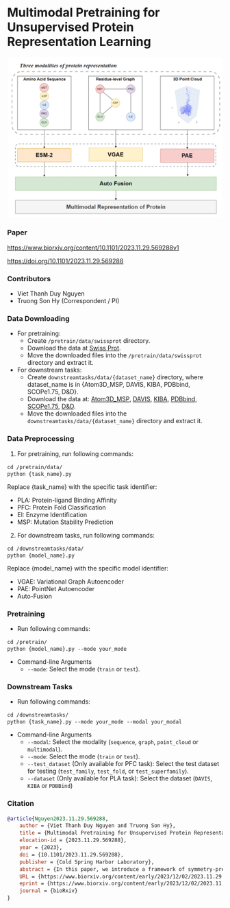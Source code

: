 # Multimodal Pretraining for Unsupervised Protein Representation Learning

![framework](./figures/framework.png)

### Paper

https://www.biorxiv.org/content/10.1101/2023.11.29.569288v1

https://doi.org/10.1101/2023.11.29.569288

### Contributors
* Viet Thanh Duy Nguyen
* Truong Son Hy (Correspondent / PI)

### Data Downloading
* For pretraining:
    * Create ```/pretrain/data/swissprot``` directory.
    * Download the data at [Swiss Prot](https://ftp.ebi.ac.uk/pub/databases/alphafold/latest/swissprot_pdb_v4.tar).
    * Move the downloaded files into the ```/pretrain/data/swissprot``` directory and extract it.
* For downstream tasks:
    * Create ```downstreamtasks/data/{dataset_name}``` directory, where dataset_name is in {Atom3D_MSP, DAVIS, KIBA, PDBbind, SCOPe1.75, D&D}.
    * Download the data at: [Atom3D_MSP](https://zenodo.org/records/4962515/files/MSP-split-by-sequence-identity-30.tar.gz), [DAVIS](https://drive.google.com/file/d/1kobzvO9aZcCAOWqXodEZi9xbr4PuGHYY/view?usp=drive_link),
    [KIBA](https://drive.google.com/file/d/1X8LQZYjShhKo0YOkTZ-zfzftN1V-Wbyx/view?usp=drive_link), [PDBbind](), [SCOPe1.75](https://drive.google.com/uc?export=download&id=1chZAkaZlEBaOcjHQ3OUOdiKZqIn36qar), [D&D](https://drive.google.com/uc?export=download&id=1KTs5cUYhG60C6WagFp4Pg8xeMgvbLfhB).
    * Move the downloaded files into the ```downstreamtasks/data/{dataset_name}``` directory and extract it.

### Data Preprocessing
1. For pretraining, run following commands:
```
cd /pretrain/data/
python {task_name}.py
```
Replace {task_name} with the specific task identifier:
* PLA: Protein-ligand Binding Affinity
* PFC: Protein Fold Classification
* EI: Enzyme Identification
* MSP: Mutation Stability Prediction
2. For downstream tasks, run following commands:
```
cd /downstreamtasks/data/
python {model_name}.py
```
Replace {model_name} with the specific model identifier:
* VGAE: Variational Graph Autoencoder
* PAE: PointNet Autoencoder
* Auto-Fusion
### Pretraining
* Run following commands:
```
cd /pretrain/
python {model_name}.py --mode your_mode
```
* Command-line Arguments
    * `--mode`: Select the mode (`train` or `test`).
### Downstream Tasks
* Run following commands:
```
cd /downstreamtasks/
python {task_name}.py --mode your_mode --modal your_modal 
```
* Command-line Arguments
    * `--modal`: Select the modality (`sequence`, `graph`, `point_cloud` or `multimodal`).
    * `--mode`: Select the mode (`train` or `test`).
    * `--test_dataset` (Only available for PFC task): Select the test dataset for testing (`test_family`, `test_fold`, or `test_superfamily`).
    * `--dataset` (Only available for PLA task): Select the dataset (`DAVIS`, `KIBA` or `PDBBind`)
### Citation

```bibtex
@article{Nguyen2023.11.29.569288,
	author = {Viet Thanh Duy Nguyen and Truong Son Hy},
	title = {Multimodal Pretraining for Unsupervised Protein Representation Learning},
	elocation-id = {2023.11.29.569288},
	year = {2023},
	doi = {10.1101/2023.11.29.569288},
	publisher = {Cold Spring Harbor Laboratory},
	abstract = {In this paper, we introduce a framework of symmetry-preserving multimodal pretraining to learn a unified representation on proteins in an unsupervised manner that can take into account primary and tertiary structures. For each structure, we propose the corresponding pretraining method on sequence, graph and 3D point clouds based on large language models and generative models. We present a novel way to combining representations from multiple sources of information into a single global representation for proteins. We carefully analyze the performance of our framework in the pretraining tasks. For the fine-tuning tasks, our experiments have shown that our new multimodal representation can achieve competitive results in protein-ligand binding affinity prediction, protein fold classification, enzyme identification and mutation stability prediction. We expect that this work will accelerate future research in proteins. Our source code in PyTorch deep learning framework is publicly available at https://github.com/HySonLab/Protein_PretrainCompeting Interest StatementThe authors have declared no competing interest.},
	URL = {https://www.biorxiv.org/content/early/2023/12/02/2023.11.29.569288},
	eprint = {https://www.biorxiv.org/content/early/2023/12/02/2023.11.29.569288.full.pdf},
	journal = {bioRxiv}
}
```
